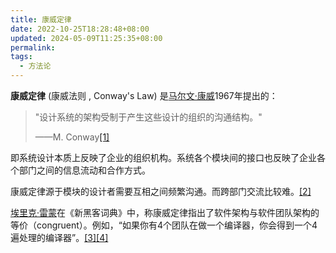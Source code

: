 ```yaml
---
title: 康威定律
date: 2022-10-25T18:28:48+08:00
updated: 2024-05-09T11:25:35+08:00
permalink: 
tags:
  - 方法论
---
```



**康威定律** (康威法则 , Conway's Law) 是[马尔文·康威](https://zh.m.wikipedia.org/wiki/%E9%A9%AC%E5%B0%94%E6%96%87%C2%B7%E5%BA%B7%E5%A8%81 "马尔文·康威")1967年提出的：

> "设计系统的架构受制于产生这些设计的组织的沟通结构。"
> 
> ——M. Conway[[1]](https://zh.m.wikipedia.org/zh-hans/%E5%BA%B7%E5%A8%81%E5%AE%9A%E5%BE%8B#cite_note-Conway-1)

即系统设计本质上反映了企业的组织机构。系统各个模块间的接口也反映了企业各个部门之间的信息流动和合作方式。

康威定律源于模块的设计者需要互相之间频繁沟通。而跨部门交流比较难。[[2]](https://zh.m.wikipedia.org/zh-hans/%E5%BA%B7%E5%A8%81%E5%AE%9A%E5%BE%8B#cite_note-2)

[埃里克·雷蒙](https://zh.m.wikipedia.org/wiki/%E5%9F%83%E9%87%8C%E5%85%8B%C2%B7%E9%9B%B7%E8%92%99 "埃里克·雷蒙")在《新黑客词典》中，称康威定律指出了软件架构与软件团队架构的等价（congruent）。例如，“如果你有4个团队在做一个编译器，你会得到一个4遍处理的编译器”。[[3]](https://zh.m.wikipedia.org/zh-hans/%E5%BA%B7%E5%A8%81%E5%AE%9A%E5%BE%8B#cite_note-3)[[4]](https://zh.m.wikipedia.org/zh-hans/%E5%BA%B7%E5%A8%81%E5%AE%9A%E5%BE%8B#cite_note-4)